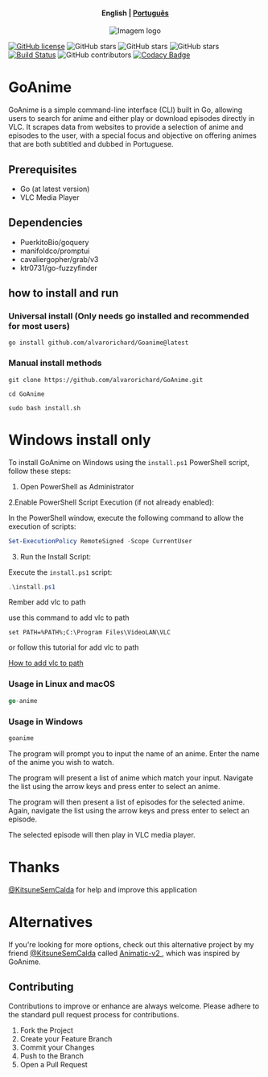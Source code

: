 
<h4 align="center">
    <p>
        <b>English</b> |
        <a href="https://github.com/alvarorichard/GoAnime/blob/main/README_pt-br.md">Рortuguês</a>
    </p>
</h4>

<p align="center">
  <img src="https://github.com/alvarorichard/GoAnime/assets/102667323/49600255-d5a2-4405-81d1-a08cebae569a" alt="Imagem logo" />
</p>

[![GitHub license](https://img.shields.io/github/license/alvarorichard/GoAnime)](alvarorichard/GoAnime/blob/master/LICENSE) ![GitHub stars](https://img.shields.io/github/stars/alvarorichard/GoAnime) ![GitHub stars](https://img.shields.io/github/last-commit/alvarorichard/GoAnime) ![GitHub stars](https://img.shields.io/github/forks/alvarorichard/GoAnime?style=social) [![Build Status](https://github.com/alvarorichard/GoAnime/actions/workflows/ci.yml/badge.svg)](https://github.com/alvarorichard/GoAnime/actions) ![GitHub contributors](https://img.shields.io/github/contributors/alvarorichard/GoAnime) [![Codacy Badge](https://app.codacy.com/project/badge/Grade/9923765cb2854ae39af6b567996aad43)](https://app.codacy.com/gh/alvarorichard/GoAnime/dashboard?utm_source=gh&utm_medium=referral&utm_content=&utm_campaign=Badge_grade)


# GoAnime 
GoAnime is a simple command-line interface (CLI) built in Go, allowing users to search for anime and either play or download episodes directly in VLC. It scrapes data from websites to provide a selection of anime and episodes to the user, with a special focus and objective on offering animes that are both subtitled and dubbed in Portuguese.

## Prerequisites

* Go (at latest version)
*  VLC Media Player


## Dependencies
* PuerkitoBio/goquery
* manifoldco/promptui
* cavaliergopher/grab/v3
* ktr0731/go-fuzzyfinder

## how to install and run

### Universal install (Only needs go installed and recommended for most users)  
```shell
go install github.com/alvarorichard/Goanime@latest
```

### Manual install methods
```shell
git clone https://github.com/alvarorichard/GoAnime.git
```
```shell
cd GoAnime
```
```shell
sudo bash install.sh
```




# Windows install only
To install GoAnime on Windows using the `install.ps1` PowerShell script, follow these steps:

1. Open PowerShell as Administrator

2.Enable PowerShell Script Execution (if not already enabled):


In the PowerShell window, execute the following command to allow the execution of scripts:

```powershell
Set-ExecutionPolicy RemoteSigned -Scope CurrentUser
```

3. Run the Install Script:

Execute the `install.ps1` script:

```powershell
.\install.ps1
```









Rember add vlc to path

use this command to add vlc to path
```shell
set PATH=%PATH%;C:\Program Files\VideoLAN\VLC
```
or follow this tutorial for add vlc to path 

[How to add vlc to path](https://www.vlchelp.com/add-vlc-command-prompt-windows/)



### Usage in Linux and macOS
```go
go-anime
```

### Usage in Windows

```go
goanime
```



The program will prompt you to input the name of an anime. Enter the name of the anime you wish to watch.

 The program will present a list of anime which match your input. Navigate the list using the arrow keys and press enter to select an anime.

The program will then present a list of episodes for the selected anime. Again, navigate the list using the arrow keys and press enter to select an episode.

The selected episode will then play in VLC media player.


# Thanks 
[@KitsuneSemCalda](https://github.com/KitsuneSemCalda) for help and improve this application

# Alternatives

If you're looking for more options, check out this alternative project by my friend [@KitsuneSemCalda](https://github.com/KitsuneSemCalda) called [Animatic-v2 ](https://github.com/KitsuneSemCalda/Animatic-v2), which was inspired by GoAnime.

## Contributing

Contributions to improve or enhance are always welcome. Please adhere to the standard pull request process for contributions.


1. Fork the Project
2. Create your Feature Branch
3. Commit your Changes
4. Push to the Branch
5. Open a Pull Request

